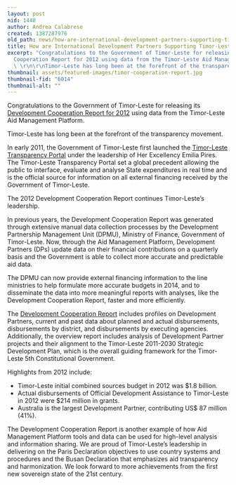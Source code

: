 ```yaml
---
layout: post
nid: 1448
author: Andrea Calabrese
created: 1387287976
old_path: news/how-are-international-development-partners-supporting-timor-leste
title: How are International Development Partners Supporting Timor-Leste?
excerpt: "Congratulations to the Government of Timor-Leste for releasing its Development
  Cooperation Report for 2012 using data from the Timor-Leste Aid Management Platform.
  \ \r\n\r\nTimor-Leste has long been at the forefront of the transparency movement."
thumbnail: assets/featured-images/timor-cooperation-report.jpg
thumbnail-fid: "6014"
thumbnail-alt: ""
---
```


Congratulations to the Government of Timor-Leste for releasing its [Development Cooperation Report for 2012](https://www.mof.gov.tl/development-cooperation-report-2012-donor-profie/) using data from the Timor-Leste Aid Management Platform.

Timor-Leste has long been at the forefront of the transparency movement.

In early 2011, the Government of Timor-Leste first launched the [Timor-Leste Transparency Portal](http://www.transparency.gov.tl/english.html) under the leadership of Her Excellency Emilia Pires. The Timor-Leste Transparency Portal set a global precedent allowing the public to interface, evaluate and analyse State expenditures in real time and is the official source for information on all external financing received by the Government of Timor-Leste.

The 2012 Development Cooperation Report continues Timor-Leste’s leadership.

In previous years, the Development Cooperation Report was generated through extensive manual data collection processes by the Development Partnership Management Unit (DPMU), Ministry of Finance, Government of Timor-Leste. Now, through the Aid Management Platform, Development Partners (DPs) update data on their financial contributions on a quarterly basis and the Government is able to collect more accurate and predictable aid data.

The DPMU can now provide external financing information to the line ministries to help formulate more accurate budgets in 2014, and to disseminate the data into more meaningful reports with analyses, like the Development Cooperation Report, faster and more efficiently.

The [Development Cooperation Report](https://www.mof.gov.tl/development-cooperation-report-2012-donor-profie/) includes profiles on Development Partners, current and past data about planned and actual disbursements, disbursements by district, and disbursements by executing agencies. Additionally, the overview report includes analysis of Development Partner projects and their alignment to the Timor-Leste 2011-2030 Strategic Development Plan, which is the overall guiding framework for the Timor-Leste 5th Constitutional Government.

Highlights from 2012 include:

- Timor-Leste initial combined sources budget in 2012 was $1.8 billion.
- Actual disbursements of Official Development Assistance to Timor-Leste in 2012 were $214 million in grants.
- Australia is the largest Development Partner, contributing US$ 87 million (41%).

The Development Cooperation Report is another example of how Aid Management Platform tools and data can be used for high-level analysis and information sharing. We are proud of Timor-Leste’s leadership in delivering on the Paris Declaration objectives to use country systems and procedures and the Busan Declaration that emphasizes aid transparency and harmonization. We look forward to more achievements from the first new sovereign state of the 21st century.


